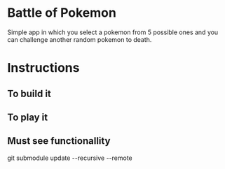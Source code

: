 # Battle of Pokemon
Simple app in which you select a pokemon from 5 possible ones and you can challenge another random pokemon to death.

# Instructions

## To build it

## To play it

## Must see functionallity

git submodule update --recursive --remote